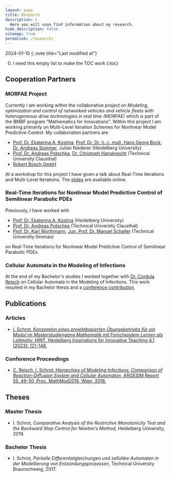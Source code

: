 ```yaml
---
layout: page
title: Research
description: >
  Here you will soon find information about my research.
hide_description: false
sitemap: true
permalink: /research/
---
```


2024-01-10
{:.note title="Last modified at"}

0. I need this empty list to make the TOC work
{:toc}

## Cooperation Partners

### MORFAE Project
Currently I am working within the collaborative project on *Modeling, optimization and control of networked vehicles and vehicle fleets with heterogeneous drive technologies in real time (MORFAE)* which is part of the BMBF program "Mathematics for Innovations". Within this project I am working primarily on Multi-Level Iteration Schemes for Nonlinear Model Predictive Control. My collaboration partners are
  - [Prof. Dr. Ekaterina A. Kostina][ekaterina], [Prof. Dr. Dr. h. c. mult. Hans Georg Bock][georg], [Dr. Andreas Sommer][andreas_sommer], Julian Niederer (Heidelberg University)
  - [Prof. Dr. Andreas Potschka][andreas], [Dr. Christoph Hansknecht][christoph] (Technical University Clausthal)
  - [Robert Bosch GmbH][bosch]

At a workshop for this project I have given a talk about Real-Time Iterations and Multi-Level Iterations. The [slides][morfae_talk] are available online.

### Real-Time Iterations for Nonlinear Model Predictive Control of Semilinear Parabolic PDEs
Previously, I have worked with
  - [Prof. Dr. Ekaterina A. Kostina][ekaterina] (Heidelberg University)
  - [Prof. Dr. Andreas Potschka][andreas] (Technical University Clausthal)
  - [Prof. Dr. Karl Worthmann][karl], [Jun. Prof. Dr. Manuel Schaller][manuel] (Technical University Ilmenau)

on Real-Time Iterations for Nonlinear Model Predictive Control of Semilinear Parabolic PDEs.

### Cellular Automata in the Modeling of Infections
At the end of my Bachelor's studies I worked together with [Dr. Cordula Reisch][cordula] on Cellular Automata in the Modeling of Infections. This work resulted in my Bachelor thesis and a [conference contribution][mathmod].

## Publications

### Articles
  - [I. Schrot. *Konzeption eines projektbasierten Übungsbetriebs für ein Modul im Masterstudiengang Mathematik mit Forschendem Lernen als Leitmotiv.* HINT. Heidelberg Inspirations for Innovative Teaching 4.1 (2023): 121-148.][hint]

### Conference Proceedings
  - [C. Reisch, I. Schrot: *Hierarchies of Modeling Infections: Comparison of Reaction-Diffusion System and Cellular Automaton*, ARGESIM Report 55, 49-50, Proc. MathMod2018, Wien, 2018.][mathmod]

## Theses

### Master Thesis
  - I. Schrot, *Comparative Analysis of the Restrictive Monotonicity Test and the Backward Step Control for Newton’s Method*, Heidelberg University, 2019.

### Bachelor Thesis
  - I. Schrot, *Partielle Differentialgleichungen und zelluläre Automaten in der Modellierung von Entzündungsprozessen*, Technical University Braunschweig, 2017.

[ekaterina]: http://wwwagkostina.iwr.uni-heidelberg.de/kostina.html
[georg]: https://simopt.iwr.uni-heidelberg.de/georg-bock/home
[andreas_sommer]: https://simopt.iwr.uni-heidelberg.de/andreas-sommer/home
[andreas]: https://www.mathematik.tu-clausthal.de/arbeitsgruppen/kontinuierliche-optimierung/team/prof-dr-andreas-potschka/
[christoph]: https://www.mathematik.tu-clausthal.de/en/about-us/research-groups/continuous-optimization/staff/dr-christoph-hansknecht/
[bosch]: https://www.bosch.com/
[karl]: https://www.tu-ilmenau.de/universitaet/fakultaeten/fakultaet-mathematik-und-naturwissenschaften/profil/institute-und-fachgebiete/institut-fuer-mathematik/profil/fachgebiet-optimization-based-control/team/karl-worthmann
[manuel]: https://www.tu-ilmenau.de/deq
[cordula]: https://www.tu-braunschweig.de/ipde/personal/creisch
[morfae_talk]: https://slides.com/ischrot/rti_mli_morfae_workshop/fullscreen
[hint]: https://doi.org/10.11588/hint.2023.1.101930
[mathmod]: http://dx.doi.org/10.11128/arep.55.a55236
